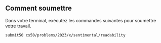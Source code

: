 Comment soumettre
------------------

Dans votre terminal, exécutez les commandes suivantes pour soumettre votre travail.

    submit50 cs50/problems/2023/x/sentimental/readability